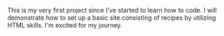 This is my very first project since I've started to learn how to code. I will demonstrate how to set up a basic site consisting of recipes by utilizing HTML skills. I'm excited for my journey. 
